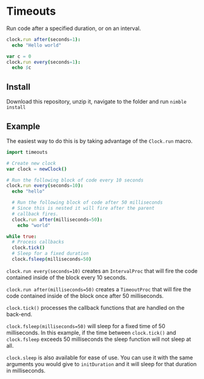 # Timeouts

Run code after a specified duration, or on an interval.

```nim
clock.run after(seconds=1):
  echo "Hello world"

var c = 0
clock.run every(seconds=1):
  echo $c
```
## Install

Download this repository, unzip it, navigate to the folder and run `nimble install`

## Example

The easiest way to do this is by taking advantage of the `Clock.run` macro.

```nim
import timeouts

# Create new clock
var clock = newClock()

# Run the following block of code every 10 seconds
clock.run every(seconds=10):
  echo "hello"

  # Run the following block of code after 50 milliseconds
  # Since this is nested it will fire after the parent
  # callback fires.
  clock.run after(milliseconds=50):
    echo "world"

while true:
  # Process callbacks
  clock.tick()
  # Sleep for a fixed duration
  clock.fsleep(milliseconds=50)
```

`clock.run every(seconds=10)` creates an `IntervalProc` that will fire the code contained inside of the block every 10 seconds.

`clock.run after(milliseconds=50)` creates a `TimeoutProc` that will fire the code contained inside of the block once after 50 milliseconds.

`clock.tick()` processes the callback functions that are handled on the back-end.

`clock.fsleep(milliseconds=50)` will sleep for a fixed time of 50 milliseconds. In this example, if the time between `clock.tick()` and `clock.fsleep` exceeds 50 milliseconds the sleep function will not sleep at all.

`clock.sleep` is also available for ease of use. You can use it with the same arguments you would give to `initDuration` and it will sleep for that duration in milliseconds.
